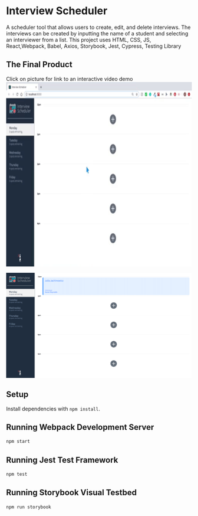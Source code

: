 # Interview Scheduler

A scheduler tool that allows users to create, edit, and delete interviews. The interviews can be created by inputting the name of a student and selecting an interviewer from a list. This project uses HTML, CSS, JS, React,Webpack, Babel, Axios, Storybook, Jest, Cypress, Testing Library

## The Final Product

Click on picture for link to an interactive video demo
<a href="https://youtu.be/VtDZQggR4uk" target="_blank"><img src="public/images/scheduler-gif.gif" 
alt="scheduler demo link to youtube" width="900" height="500"/></a>


!["Home Page"](https://github.com/juliaj621/scheduler/blob/master/public/images/SCHEDULER-PIC.png?raw=true)

## Setup

Install dependencies with `npm install`.

## Running Webpack Development Server

```sh
npm start
```

## Running Jest Test Framework

```sh
npm test
```

## Running Storybook Visual Testbed

```sh
npm run storybook
```
